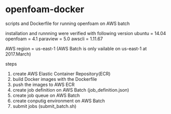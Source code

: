 # openfoam-docker
scripts and Dockerfile for running openfoam on AWS batch

installation and runnning were verified with following version
ubuntu = 14.04
openfoam = 4.1
paraview = 5.0
awscli = 1.11.67

AWS region = us-east-1 (AWS Batch is only vailable on us-east-1 at 2017.March)

steps
1. create AWS Elastic Container Repository(ECR)
2. build Docker images with the Dockerfile
3. push the images to AWS ECR
4. create job definition on AWS Batch (job_definition.json)
5. create job queue on AWS Batch
6. create conputig environment on AWS Batch
7. submit jobs (submit_batch.sh)
